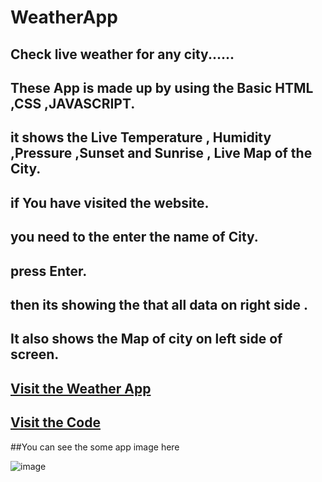 # WeatherApp
## Check live weather for any city......


## These App is made up by using the Basic HTML ,CSS ,JAVASCRIPT.
## it shows the  Live Temperature , Humidity ,Pressure ,Sunset and Sunrise , Live Map of the City.
## if You have visited the website.
## you need to the enter the name of City.
## press Enter.

## then its showing the that all data on right side .
##  It also shows the Map of city on left side of screen.

## [Visit the Weather App ](https://weather-app-vaibhav.netlify.app/)


##  [Visit the Code](https://github.com/mvaibhav131/WeatherApp)


##You can see the some app image here

![image](https://github.com/mvaibhav131/WeatherApp/assets/98808183/d4db8685-9066-4321-ab45-89efbef3e28a)



